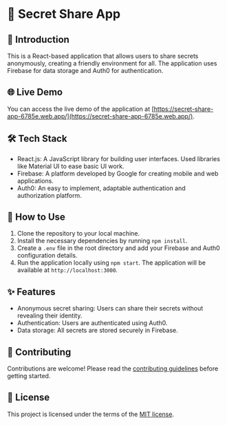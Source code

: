 # 🤫 Secret Share App

## 📖 Introduction

This is a React-based application that allows users to share secrets anonymously, creating a friendly environment for all. The application uses Firebase for data storage and Auth0 for authentication.

## 🌐 Live Demo

You can access the live demo of the application at [https://secret-share-app-6785e.web.app/](https://secret-share-app-6785e.web.app/).

## 🛠️ Tech Stack

- React.js: A JavaScript library for building user interfaces. Used libraries like Material UI to ease basic UI work.
- Firebase: A platform developed by Google for creating mobile and web applications.
- Auth0: An easy to implement, adaptable authentication and authorization platform.

## 🚀 How to Use

1. Clone the repository to your local machine.
2. Install the necessary dependencies by running `npm install`.
3. Create a `.env` file in the root directory and add your Firebase and Auth0 configuration details.
4. Run the application locally using `npm start`. The application will be available at `http://localhost:3000`.

## ✨ Features

- Anonymous secret sharing: Users can share their secrets without revealing their identity.
- Authentication: Users are authenticated using Auth0.
- Data storage: All secrets are stored securely in Firebase.

## 🤝 Contributing

Contributions are welcome! Please read the [contributing guidelines](link-to-your-contributing-guidelines) before getting started.

## 📜 License

This project is licensed under the terms of the [MIT license](link-to-your-license).
